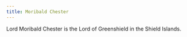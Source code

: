 ```yaml
---
title: Moribald Chester
---
```


Lord Moribald Chester is the Lord of Greenshield in the Shield Islands.


